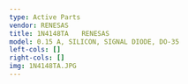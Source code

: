 ```yaml
---
type: Active Parts
vendor: RENESAS
title: 1N4148TA　　RENESAS
model: 0.15 A, SILICON, SIGNAL DIODE, DO-35
left-cols: []
right-cols: []
img: 1N4148TA.JPG
---
```

